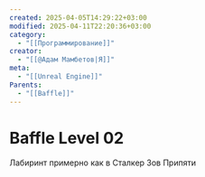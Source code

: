 ```yaml
---
created: 2025-04-05T14:29:22+03:00
modified: 2025-04-11T22:20:36+03:00
category:
  - "[[Программирование]]"
creator:
  - "[[@Адам Мамбетов|Я]]"
meta:
  - "[[Unreal Engine]]"
Parents:
  - "[[Baffle]]"
---
```


# Baffle Level 02
Лабиринт примерно как в Сталкер Зов Припяти